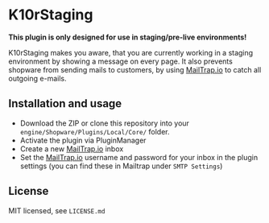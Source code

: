 # K10rStaging

__This plugin is only designed for use in staging/pre-live environments!__

K10rStaging makes you aware, that you are currently working in a staging environment by showing a message on every page.
It also prevents shopware from sending mails to customers, by using [MailTrap.io](https://mailtrap.io/) to catch all outgoing e-mails.

## Installation and usage
* Download the ZIP or clone this repository into your `engine/Shopware/Plugins/Local/Core/` folder.
* Activate the plugin via PluginManager
* Create a new [MailTrap.io](https://mailtrap.io/) inbox
* Set the [MailTrap.io](https://mailtrap.io/) username and password for your inbox in the plugin settings (you can find these in Mailtrap under `SMTP Settings`)

## License
MIT licensed, see `LICENSE.md`
